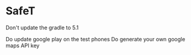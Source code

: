 # SafeT
Don't update the gradle to 5.1

Do update google play on the test phones 
Do generate your own google maps API key
